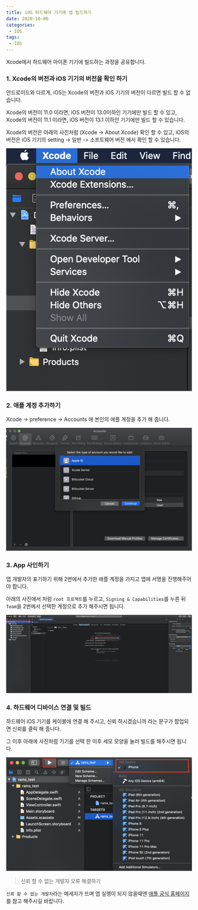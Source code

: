 ```yaml
---
title: iOS 하드웨어 기기에 앱 빌드하기 
date: 2020-10-06
categories:
 - IOS
tags:
 - IOS
---
```


Xcode에서 하드웨어 아이폰 기기에 빌드하는 과정을 공유합니다. 

<!-- more -->

### 1. Xcode의 버전과 iOS 기기의 버전을 확인 하기

안드로이드와 다르게, iOS는 Xcode의 버전과 iOS 기기의 버전이 다르면 빌드 할 수 없습니다. 

Xcode의 버전이 11.0 이라면, iOS 버전이 13.0이하인 기기에만 빌드 할 수 있고, Xcode의 버전이 11.1 이라면, iOS 버전이 13.1 이하인 기기에만 빌드 할 수 있습니다.

Xcode의 버전은 아래의 사진처럼 (Xcode -> About Xcode) 확인 할 수 있고, iOS의 버전은 iOS 기기의 setting -> 일반 -> 소프트웨어 버전 에서 확인 할 수 있습니다.

![pic1.png](/assets/images/posts/2020-10-06-iOS-build/pic1.png)

### 2. 애플 계정 추가하기 

Xcode -> preference -> Accounts 에 본인의 애플 계정을 추가 해 줍니다.

![pic2.png](/assets/images/posts/2020-10-06-iOS-build/pic2.png)

### 3. App 사인하기 

앱 개발자의 표기하기 위해 2번에서 추가한 애플 계정을 가지고 앱에 서명을 진행해주어야 합니다.

아래의 사진에서 처럼 `root 프로젝트`를 누르고, `Signing & Capabilities`를 누른 뒤 `Team`을 2번에서 선택한 계정으로 추가 해주시면 됩니다. 

![pic3.png](/assets/images/posts/2020-10-06-iOS-build/pic3.png)

### 4. 하드웨어 디바이스 연결 및 빌드 

하드웨어 iOS 기기를 케이블에 연결 해 주시고, 신뢰 하시겠습니까 라는 문구가 팝업되면 신뢰를 클릭 해 줍니다. 

그 이후 아래에 사진처럼 기기를 선택 한 이후 세모 모양을 눌러 빌드를 해주시면 됩니다. 

![pic4.png](/assets/images/posts/2020-10-06-iOS-build/pic4.png)

> 신뢰 할 수 없는 개발자 오류 해결하기 

`신뢰 할 수 없는 개발자`라는 메세지가 뜨며 앱 실행이 되지 않을때엔 [애플 공식 홈페이지](https://support.apple.com/ko-kr/HT204460)를 참고 해주시길 바랍니다. 